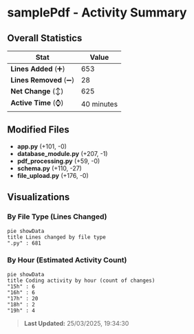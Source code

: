# samplePdf - Activity Summary 

## Overall Statistics

| Stat                   | Value                                                             |
| ---------------------- | ----------------------------------------------------------------- |
| **Lines Added** (➕)   | 653                                          |
| **Lines Removed** (➖) | 28                                        |
| **Net Change** (↕)    | 625                |
| **Active Time** (⌚)   | 40 minutes |


## Modified Files
- **app.py** (+101, -0)
- **database_module.py** (+207, -1)
- **pdf_processing.py** (+59, -0)
- **schema.py** (+110, -27)
- **file_upload.py** (+176, -0)

## Visualizations

### By File Type (Lines Changed)

```mermaid
pie showData
title Lines changed by file type
".py" : 681
```

### By Hour (Estimated Activity Count)

```mermaid
pie showData
title Coding activity by hour (count of changes)
"15h" : 6
"16h" : 6
"17h" : 20
"18h" : 2
"19h" : 4
```


> **Last Updated:** 25/03/2025, 19:34:30